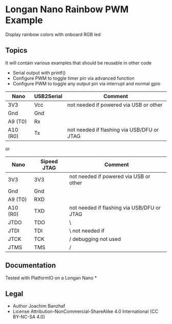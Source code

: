 # Longan Nano Rainbow PWM Example

Display rainbow colors with onboard RGB led

## Topics
It will contain various examples that should be reusable in other code
* Serial output with printf()
* Configure PWM to toggle timer pin via advanced function
* Configure PWM to toggle any output pin via interrupt and normal gpio

Nano        | USB2Serial | Comment
------------|------------|--------
3V3         | Vcc        | not needed if powered via USB or other
Gnd         | Gnd
A9 (T0)     | Rx
A10 (R0)    | Tx         | not needed if flashing via USB/DFU or JTAG

or

Nano        | Sipeed JTAG | Comment
------------|-------------|--------
3V3         | 3V3         | not needed if powered via USB or other
Gnd         | Gnd         |
A9 (T0)     | RXD         |
A10 (R0)    | TXD         | not needed if flashing via USB/DFU or JTAG
JTDO        | TDO         | \
JTDI        | TDI         |  \ not needed if
JTCK        | TCK         |  / debugging not used
JTMS        | TMS         | /

## Documentation
Tested with PlatformIO on a Longan Nano
* 
## Legal
* Author  Joachim Banzhaf
* License Attribution-NonCommercial-ShareAlike 4.0 International (CC BY-NC-SA 4.0)

